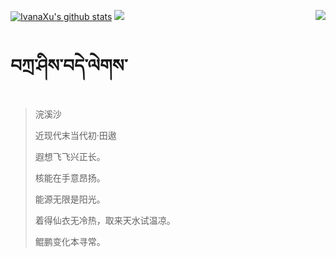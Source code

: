 [![IvanaXu's github stats](https://github-readme-stats.vercel.app/api?username=IvanaXu&show_icons=true&theme=vue-dark)](https://github.com/anuraghazra/github-readme-stats)
<img align="right" src="https://github-readme-stats.vercel.app/api/top-langs/?username=IvanaXu&langs_count=7&theme=graywhite" />
<img src="https://github-readme-stats.vercel.app/api/wakatime?username=IvanaXu&layout=compact&langs_count=6&theme=vue-dark&&custom_title=Programming Times(Jul 29 2021-)" />
# བཀྲ་ཤིས་བདེ་ལེགས་
> 浣溪沙
>
> 近现代末当代初·田遨
>
> 遐想飞飞兴正长。
> 
> 核能在手意昂扬。
> 
> 能源无限是阳光。
> 
> 着得仙衣无冷热，取来天水试温凉。
> 
> 鲲鹏变化本寻常。